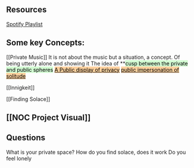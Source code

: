 ## Resources
[Spotify Playlist](https://open.spotify.com/playlist/1J0srxz4d6vk3Huohlfu5K?si=818b81a484ed476b)

## Some key Concepts:
[[Private Music]]
It is not about the music but a situation, a concept. Of being utterly alone and showing it 
The idea of 
**<mark style="background: #BBFABBA6;">cusp between the private and public spheres</mark> 
<mark style="background: #FFB86CA6;"><u>A Public display of privacy</u></mark>
<u><mark style="background: #FFB86CA6;">public impersonation of solitude </mark></u>

[[Innigkeit]]

[[Finding Solace]] 




## [[NOC Project Visual]]



## Questions
What is your private space?
How do you find solace, does it work
Do you feel lonely

